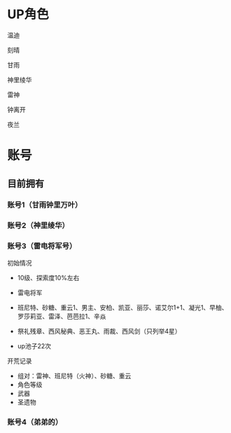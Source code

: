 

# UP角色

温迪

刻晴

甘雨

神里绫华

雷神

钟离开

夜兰





# 账号

## 目前拥有

### 账号1（甘雨钟里万叶）

### 账号2（神里绫华）

### 账号3（雷电将军号）

初始情况

- 10级、探索度10%左右

- 雷电将军
- 班尼特、砂糖、重云1、男主、安柏、凯亚、丽莎、诺艾尔1+1、凝光1、早柚、罗莎莉亚、雷泽、芭芭拉1、辛焱

- 祭礼残章、西风秘典、恶王丸、雨裁、西风剑（只列举4星）
- up池子22次

开荒记录

- 组对：雷神、班尼特（火神）、砂糖、重云
- 角色等级
- 武器
- 圣遗物



### 账号4（弟弟的）





















